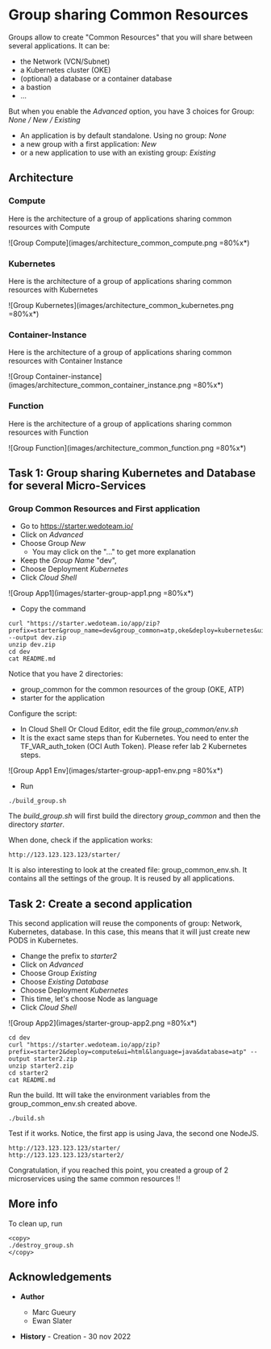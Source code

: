 
# Group sharing Common Resources

Groups allow to create "Common Resources" that you will share between several applications.
It can be:
- the Network (VCN/Subnet)
- a Kubernetes cluster (OKE)
- (optional) a database or a container database
- a bastion
- ...


But when you enable the *Advanced* option, you have 3 choices for Group: *None / New / Existing*

- An application is by default standalone. Using no group: *None*
- a new group with a first application: *New*
- or a new application to use with an existing group: *Existing*

## Architecture

### Compute

Here is the architecture of a group of applications sharing common resources with Compute

![Group Compute](images/architecture_common_compute.png =80%x*)

### Kubernetes

Here is the architecture of a group of applications sharing common resources with  Kubernetes

![Group Kubernetes](images/architecture_common_kubernetes.png =80%x*)

### Container-Instance

Here is the architecture of a group of applications sharing common resources with  Container Instance

![Group Container-instance](images/architecture_common_container_instance.png =80%x*)

### Function

Here is the architecture of a group of applications sharing common resources with Function

![Group Function](images/architecture_common_function.png =80%x*)

## Task 1: Group sharing Kubernetes and Database for several Micro-Services

### Group Common Resources and First application

- Go to https://starter.wedoteam.io/
- Click on *Advanced*
- Choose Group *New* 
    - You may click on the "..." to get more explanation
- Keep the *Group Name* "dev",    
- Choose Deployment *Kubernetes*
- Click *Cloud Shell*

![Group App1](images/starter-group-app1.png =80%x*)

- Copy the command 

```
curl "https://starter.wedoteam.io/app/zip?prefix=starter&group_name=dev&group_common=atp,oke&deploy=kubernetes&ui=html&language=java&database=atp" --output dev.zip
unzip dev.zip
cd dev
cat README.md
```

Notice that you have 2 directories:
- group\_common for the common resources of the group (OKE, ATP)
- starter for the application

Configure the script:
- In Cloud Shell Or Cloud Editor, edit the file *group\_common/env.sh*
- It is the exact same steps than for Kubernetes. You need to enter the TF\_VAR\_auth\_token (OCI Auth Token). Please refer lab 2 Kubernetes steps.

![Group App1 Env](images/starter-group-app1-env.png =80%x*)

- Run 

```
./build_group.sh
```

The *build\_group.sh* will first build the directory *group\_common* and then the directory *starter*.

When done, check if the application works:

```
http://123.123.123.123/starter/
```

It is also interesting to look at the created file: group\_common\_env.sh. It contains all the settings of the group.
It is reused by all applications.

## Task 2: Create a second application 

This second application will reuse the components of group: Network, Kubernetes, database.
In this case, this means that it will just create new PODS in Kubernetes.

- Change the prefix to *starter2*
- Click on *Advanced*
- Choose Group *Existing* 
- Choose *Existing Database* 
- Choose Deployment *Kubernetes*
- This time, let's choose Node as language
- Click *Cloud Shell*

![Group App2](images/starter-group-app2.png =80%x*)

```
cd dev 
curl "https://starter.wedoteam.io/app/zip?prefix=starter2&deploy=compute&ui=html&language=java&database=atp" --output starter2.zip
unzip starter2.zip
cd starter2
cat README.md
```

Run the build. Itt will take the environment variables from the group\_common\_env.sh created above.

```
./build.sh
```

Test if it works. Notice, the first app is using Java, the second one NodeJS.

```
http://123.123.123.123/starter/
http://123.123.123.123/starter2/
```

Congratulation, if you reached this point, you created a group of 2 microservices using the same common resources !!

## More info

To clean up, run 
```
<copy>
./destroy_group.sh
</copy>
```

## Acknowledgements 
- **Author**
    - Marc Gueury
    - Ewan Slater 

- **History** - Creation - 30 nov 2022